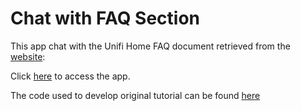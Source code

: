 # Chat with FAQ Section

This app chat with the Unifi Home FAQ document retrieved from the [website](https://unifi.com.my/support/faq):


Click [here](https://faq-chatbot.streamlit.app/) to access the app.




The code used to develop  original tutorial can be found [here](https://blog.streamlit.io/build-a-chatbot-with-custom-data-sources-powered-by-llamaindex/)

